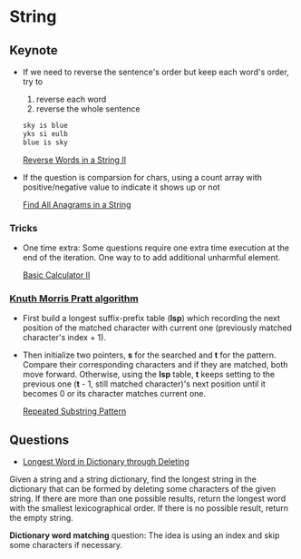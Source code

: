 # String

## Keynote

* If we need to reverse the sentence's order but keep each word's order, try to

  1. reverse each word
  2. reverse the whole sentence

  ```txt
  sky is blue
  yks si eulb
  blue is sky
  ```

  [Reverse Words in a String II](https://leetcode.com/problems/reverse-words-in-a-string-ii/)

* If the question is comparsion for chars, using a count array with positive/negative value to indicate it shows up or not

  [Find All Anagrams in a String](https://leetcode.com/problems/find-all-anagrams-in-a-string/)

### Tricks

* One time extra: Some questions require one extra time execution at the end of the iteration. One way to to add additional unharmful element.

  [Basic Calculator II](https://leetcode.com/problems/basic-calculator-ii/description/)

### [Knuth Morris Pratt algorithm](../../../com/algorithm/KnuthMorrisPratt.java)

* First build a longest suffix-prefix table (**lsp**) which recording the next position of the matched character with current one (previously matched character's index + 1).
* Then initialize two pointers, **s** for the searched and **t** for the pattern. Compare their corresponding characters and if they are matched, both move forward. Otherwise, using the **lsp** table, **t** keeps setting to the previous one (**t** - 1, still matched character)'s next position until it becomes 0 or its character matches current one.

  [Repeated Substring Pattern](https://leetcode.com/problems/repeated-substring-pattern/description/)

## Questions

- [Longest Word in Dictionary through Deleting](https://leetcode.com/problems/longest-word-in-dictionary-through-deleting/description/)

Given a string and a string dictionary, find the longest string in the dictionary that can be formed by deleting some characters of the given string. If there are more than one possible results, return the longest word with the smallest lexicographical order. If there is no possible result, return the empty string.

__Dictionary word matching__ question: The idea is using an index and skip some characters if necessary.
